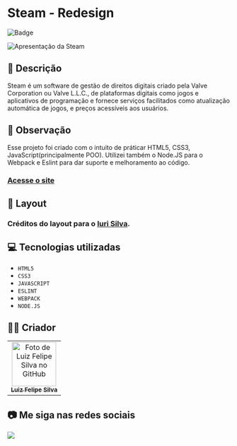 # Steam - Redesign

![Badge](http://img.shields.io/static/v1?label=STATUS&message=CONCLUIDO&color=GREEN&style=for-the-badge)

<img src="https://github.com/luizfelipe9627/steam-redesign/blob/main/src/assets/img/apresentacao.gif" alt="Apresentação da Steam">

## 📄 Descrição

Steam é um software de gestão de direitos digitais criado pela Valve Corporation ou Valve L.L.C., de plataformas digitais como jogos e aplicativos de programação e fornece serviços facilitados como atualização automática de jogos, e preços acessíveis aos usuários.

## 📑 Observação

Esse projeto foi criado com o intuito de práticar HTML5, CSS3, JavaScript(principalmente POO). Utilizei também o Node.JS para o Webpack e Eslint para dar suporte e melhoramento ao código.

### <a href="https://luizfelipe9627-steam-redesign.netlify.app">Acesse o site</a>

## 🎨 Layout

### Créditos do layout para o <a href="https://www.linkedin.com/in/iuricode">Iuri Silva</a>.

## 💻 Tecnologias utilizadas

- `HTML5`
- `CSS3`  
- `JAVASCRIPT`
- `ESLINT`
- `WEBPACK`
- `NODE.JS`

## 🧑‍💻 Criador

<table>
  <tr>
    <td align="center">
      <a href="https://github.com/luizfelipe9627">
        <img src="https://github.com/luizfelipe9627.png" width="100px;" alt="Foto de Luiz Felipe Silva no GitHub"/><br>
        <sub>
          <b>Luiz Felipe Silva</b>
        </sub>
      </a>
    </td>
  </tr>
</table>

## 📷 Me siga nas redes sociais<br>

<p align="left">
  <a href="https://www.linkedin.com/in/luizfelipe9627/" target="_blank"><img src="https://img.shields.io/badge/-LinkedIn-%230077B5?style=for-the-badge&logo=linkedin&logoColor=white"></a>
</p>
